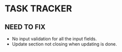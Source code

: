 # TASK TRACKER

## NEED TO FIX
- No input validation for all the input fields.
- Update section not closing when updating is done.